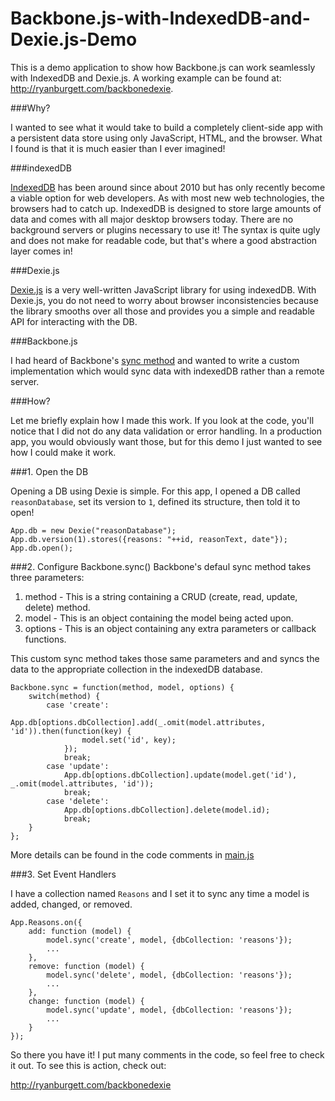 Backbone.js-with-IndexedDB-and-Dexie.js-Demo
============================================

This is a demo application to show how Backbone.js can work seamlessly with IndexedDB and Dexie.js. A working example can be found at: http://ryanburgett.com/backbonedexie.

###Why?

I wanted to see what it would take to build a completely client-side app with a persistent data store using only JavaScript, HTML, and the browser. What I found is that it is much easier than I ever imagined!

###indexedDB

[IndexedDB](https://developer.mozilla.org/en-US/docs/Web/API/IndexedDB_API) has been around since about 2010 but has only recently become a viable option for web developers. As with most new web technologies, the browsers had to catch up. IndexedDB is designed to store large amounts of data and comes with all major desktop browsers today. There are no background servers or plugins necessary to use it! The syntax is quite ugly and does not make for readable code, but that's where a good abstraction layer comes in!

###Dexie.js

[Dexie.js](https://github.com/dfahlander/Dexie.js/wiki/Dexie.js) is a very well-written JavaScript library for using indexedDB. With Dexie.js, you do not need to worry about browser inconsistencies because the library smooths over all those and provides you a simple and readable API for interacting with the DB.

###Backbone.js

I had heard of Backbone's [sync method](http://backbonejs.org/#Sync) and wanted to write a custom implementation which would sync data with indexedDB rather than a remote server.

###How?

Let me briefly explain how I made this work. If you look at the code, you'll notice that I did not do any data validation or error handling. In a production app, you would obviously want those, but for this demo I just wanted to see how I could make it work.

###1. Open the DB

Opening a DB using Dexie is simple. For this app, I opened a DB called `reasonDatabase`, set its version to `1`, defined its structure, then told it to open!

```
App.db = new Dexie("reasonDatabase");
App.db.version(1).stores({reasons: "++id, reasonText, date"});
App.db.open();
```

###2. Configure Backbone.sync()
Backbone's defaul sync method takes three parameters:

1. method - This is a string containing a CRUD (create, read, update, delete) method.
2. model - This is an object containing the model being acted upon.
3. options - This is an object containing any extra parameters or callback functions.

This custom sync method takes those same parameters and and syncs the data to the appropriate collection in the indexedDB database.

```
Backbone.sync = function(method, model, options) {
	switch(method) {
		case 'create':
      			App.db[options.dbCollection].add(_.omit(model.attributes, 'id')).then(function(key) {
				model.set('id', key);
			});
			break;
		case 'update':
			App.db[options.dbCollection].update(model.get('id'), _.omit(model.attributes, 'id'));
			break;
		case 'delete':
			App.db[options.dbCollection].delete(model.id);
			break;
	}
};
```
More details can be found in the code comments in [main.js](https://github.com/rBurgett/Backbone.js-with-IndexedDB-and-Dexie.js-Demo/blob/master/app/script/main.js)

###3. Set Event Handlers

I have a collection named `Reasons` and I set it to sync any time a model is added, changed, or removed.

```
App.Reasons.on({
	add: function (model) {
		model.sync('create', model, {dbCollection: 'reasons'});
		...
	},
	remove: function (model) {
		model.sync('delete', model, {dbCollection: 'reasons'});
		...
	},
	change: function (model) {
		model.sync('update', model, {dbCollection: 'reasons'});
		...
	}
});
```

So there you have it! I put many comments in the code, so feel free to check it out. To see this is action, check out:

http://ryanburgett.com/backbonedexie
